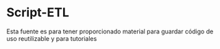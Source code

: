 # Script-ETL
Esta fuente es para tener proporcionado material para guardar código de uso reutilizable y para tutoriales
